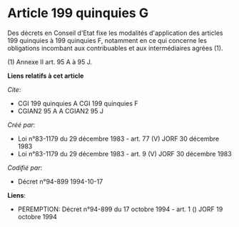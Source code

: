 # Article 199 quinquies G

Des décrets en Conseil d'Etat fixe les modalités d'application des articles 199 quinquies à 199 quinquies F, notamment en ce
qui concerne les obligations incombant aux contribuables et aux intermédiaires agrées (1).

(1) Annexe II art. 95 A à 95 J.

**Liens relatifs à cet article**

_Cite_:

  - CGI 199 quinquies A CGI 199 quinquies F
  - CGIAN2 95 A A CGIAN2 95 J

_Créé par_:

  - Loi n°83-1179 du 29 décembre 1983 - art. 77 (V) JORF 30 décembre 1983
  - Loi n°83-1179 du 29 décembre 1983 - art. 9 (V) JORF 30 décembre 1983

_Codifié par_:

  - Décret n°94-899 1994-10-17

**Liens**:

  - PEREMPTION: Décret n°94-899 du 17 octobre 1994 - art. 1 () JORF 19 octobre 1994

